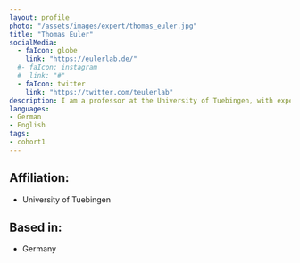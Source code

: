 ```yaml
---
layout: profile
photo: "/assets/images/expert/thomas_euler.jpg"
title: "Thomas Euler"
socialMedia:
  - faIcon: globe
    link: "https://eulerlab.de/"
  #- faIcon: instagram
  #  link: "#"
  - faIcon: twitter
    link: "https://twitter.com/teulerlab"
description: I am a professor at the University of Tuebingen, with experience in systems neuroscience, visual system, signal processing in the retina, two-photon microscopy, open hardware for neuroscience, micropython
languages:
- German
- English
tags: 
- cohort1
---
```


## Affiliation: 
- University of Tuebingen

## Based in: 
- Germany
